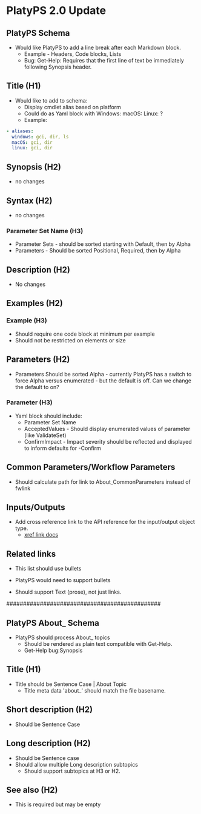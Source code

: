 # PlatyPS 2.0 Update


## PlatyPS Schema

- Would like PlatyPS to add a line break after each Markdown block.
  - Example - Headers, Code blocks, Lists
  - Bug: Get-Help: Requires that the first line of text be immediately following Synopsis header.

## Title (H1)

- Would like to add to schema:
  - Display cmdlet alias based on platform
  - Could do as Yaml block with Windows: macOS: Linux: ?
  - Example:

```yaml
- aliases:
  windows: gci, dir, ls
  macOS: gci, dir
  linux: gci, dir
```

## Synopsis (H2)

- no changes

## Syntax (H2)

- no changes

### Parameter Set Name (H3)

- Parameter Sets - should be sorted starting with Default, then by Alpha
- Parameters - Should be sorted Positional, Required, then by Alpha

## Description (H2)

- No changes

## Examples (H2)

### Example (H3)

- Should require one code block at minimum per example
- Should not be restricted on elements or size

## Parameters (H2)

- Parameters Should be sorted Alpha - currently PlatyPS has a switch to force Alpha versus
  enumerated - but the default is off. Can we change the default to on?

### Parameter (H3)

- Yaml block should include:
  - Parameter Set Name
  - AcceptedValues - Should display enumerated values of parameter (like ValidateSet)
  - ConfirmImpact - Impact severity should be reflected and displayed to inform defaults for -Confirm

## Common Parameters/Workflow Parameters

- Should calculate path for link to About_CommonParameters instead of fwlink

## Inputs/Outputs

- Add cross reference link to the API reference for the input/output object type.
  - [xref link docs](https://review.docs.microsoft.com/en-us/help/contribute/links-how-to?branch=master#xref-cross-reference-links)

## Related links

- This list should use bullets
- PlatyPS would need to support bullets

- Should support Text (prose), not just links.

##############################################

## PlatyPS About_ Schema

- PlatyPS should process About_ topics
  - Should be rendered as plain text compatible with Get-Help.
  - Get-Help bug:Synopsis

## Title (H1)

- Title should be Sentence Case | About Topic
  - Title meta data 'about_<Topic>' should match the file basename.

## Short description (H2)

- Should be Sentence Case

## Long description (H2)

- Should be Sentence case
- Should allow multiple Long description subtopics
  - Should support subtopics at H3 or H2.

## See also (H2)

- This is required but may be empty
